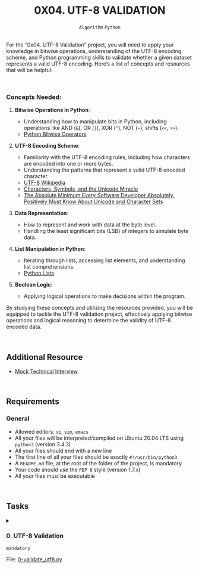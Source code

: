<h1 align="center"><b>0X04. UTF-8 VALIDATION</b></h1>
<div align="center"><code>Algorithm</code> <code>Python</code></div>

<!-- <br>
<hr>
<h3><a href=>Notes</a></h3>
<hr> -->


<!--==================================================-->

<br>

<p>For the “0x04. UTF-8 Validation” project, you will need to apply your knowledge in bitwise operations, understanding of the UTF-8 encoding scheme, and Python programming skills to validate whether a given dataset represents a valid UTF-8 encoding. Here’s a list of concepts and resources that will be helpful:</p>

<br>

<h3>Concepts Needed:</h3>

<ol>
<li><p><strong>Bitwise Operations in Python</strong>:</p>

<ul>
<li>Understanding how to manipulate bits in Python, including operations like AND (<code>&amp;</code>), OR (<code>|</code>), XOR (<code>^</code>), NOT (<code>~</code>), shifts (<code>&lt;&lt;</code>, <code>&gt;&gt;</code>).</li>
<li><a href="https://wiki.python.org/moin/BitwiseOperators" title="Python Bitwise Operators" target="_blank">Python Bitwise Operators</a></li>
</ul></li>
<li><p><strong>UTF-8 Encoding Scheme</strong>:</p>

<ul>
<li>Familiarity with the UTF-8 encoding rules, including how characters are encoded into one or more bytes.</li>
<li>Understanding the patterns that represent a valid UTF-8 encoded character.</li>
<li><a href="https://intranet.alxswe.com/rltoken/oqFi6P1hNvp9aSuNv---IQ" title="UTF-8 Wikipedia" target="_blank">UTF-8 Wikipedia</a></li>
<li><a href="https://intranet.alxswe.com/rltoken/d--jVK8sBSlhkosu7pFzdw" title="Characters, Symbols, and the Unicode Miracle" target="_blank">Characters, Symbols, and the Unicode Miracle</a></li>
<li><a href="https://intranet.alxswe.com/rltoken/9EwaXVds22dSK3IvF5nNCA" title="The Absolute Minimum Every Software Developer Absolutely, Positively Must Know About Unicode and Character Sets" target="_blank">The Absolute Minimum Every Software Developer Absolutely, Positively Must Know About Unicode and Character Sets</a></li>
</ul></li>
<li><p><strong>Data Representation</strong>:</p>

<ul>
<li>How to represent and work with data at the byte level.</li>
<li>Handling the least significant bits (LSB) of integers to simulate byte data.</li>
</ul></li>
<li><p><strong>List Manipulation in Python</strong>:</p>

<ul>
<li>Iterating through lists, accessing list elements, and understanding list comprehensions.</li>
<li><a href="https://intranet.alxswe.com/rltoken/TaN91MgmOL80GeOGvmldIw" title="Python Lists" target="_blank">Python Lists</a></li>
</ul></li>
<li><p><strong>Boolean Logic</strong>:</p>

<ul>
<li>Applying logical operations to make decisions within the program.</li>
</ul></li>
</ol>

<p>By studying these concepts and utilizing the resources provided, you will be equipped to tackle the UTF-8 validation project, effectively applying bitwise operations and logical reasoning to determine the validity of UTF-8 encoded data.</p>


<br>

## Additional Resource
<ul>
<li><a href="https://intranet.alxswe.com/rltoken/X1lZqipeyegt8pbQ9aXSFQ" target="_blank" title="Mock Technical Interview">Mock Technical Interview</a></li>
</ul>


<!--==================================================-->
<br>

## Requirements
<h3>General</h3>

- Allowed editors: <code>vi</code>, <code>vim</code>, <code>emacs</code>
- All your files will be interpreted/compiled on Ubuntu 20.04 LTS using <code>python3</code> (version 3.4.3)
- All your files should end with a new line
- The first line of all your files should be exactly <code>#!/usr/bin/python3</code>
- A <code>README.md</code> file, at the root of the folder of the project, is mandatory
- Your code should use the <code>PEP 8</code> style (version 1.7.x)
- All your files must be executable

<!--==================================================-->
<br>

## Tasks
<details>
<summary>

### 0. UTF-8 Validation
`mandatory`

File: [0-validate_utf8.py]()
</summary>

<p>Write a method that determines if a given data set represents a valid UTF-8 encoding.</p>

<ul>
<li>Prototype: <code>def validUTF8(data)</code></li>
<li>Return: <code>True</code> if data is a valid UTF-8 encoding, else return <code>False</code></li>
<li>A character in UTF-8 can be 1 to 4 bytes long</li>
<li>The data set can contain multiple characters</li>
<li>The data will be represented by a list of integers</li>
<li>Each integer represents 1 byte of data, therefore you only need to handle the 8 least significant bits of each integer</li>
</ul>

<pre><code>carrie@ubuntu:~/0x04-utf8_validation$ cat 0-main.py
#!/usr/bin/python3
"""
Main file for testing
"""

validUTF8 = __import__('0-validate_utf8').validUTF8

data = [65]
print(validUTF8(data))

data = [80, 121, 116, 104, 111, 110, 32, 105, 115, 32, 99, 111, 111, 108, 33]
print(validUTF8(data))

data = [229, 65, 127, 256]
print(validUTF8(data))

carrie@ubuntu:~/0x04-utf8_validation$
</code></pre>

<pre><code>carrie@ubuntu:~/0x04-utf8_validation$ ./0-main.py
True
True
False
carrie@ubuntu:~/0x04-utf8_validation$
</code></pre>


</details>

